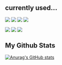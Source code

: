 <!---
indieRstar/indieRstar is a ✨ special ✨ repository because its `README.md` (this file) appears on your GitHub profile.
You can click the Preview link to take a look at your changes.
--->



currently used...
---
<img src="https://img.shields.io/badge/C++-00599C?style=flat-square&logo=cplusplus&logoColor=white"/> <img src="https://img.shields.io/badge/Python-3776AB?style=flat-square&logo=python&logoColor=pink"/> <img src="https://img.shields.io/badge/Javascript-F7DF1E?style=flat-square&logo=javascript&logoColor=black"/> <img src="https://img.shields.io/badge/Typescript-3178C6?style=flat-square&logo=typescript&logoColor=purple"/> 

<img src="https://img.shields.io/badge/Node.js-339933?style=flat-square&logo=node.js&logoColor=pink"/> <img src="https://img.shields.io/badge/MySQL-4479A1?style=flat-square&logo=mysql&logoColor=white"/> <img src="https://img.shields.io/badge/MongoDB-47A248?style=flat-square&logo=mongodb&logoColor=red"/> 



My Github Stats
---

[![Anurag's GitHub stats](https://github-readme-stats.vercel.app/api?username=indieRstar)](https://github.com/indieRstar/github-readme-stats)
